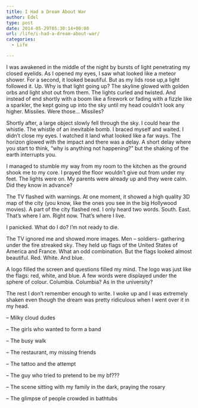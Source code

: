 ```yaml
---
title: I Had a Dream About War
author: Edel
type: post
date: 2014-05-29T05:30:14+00:00
url: /life/i-had-a-dream-about-war/
categories:
  - Life

---
```

I was awakened in the middle of the night by bursts of light penetrating my closed eyelids. As I opened my eyes, I saw what looked like a meteor shower. For a second, it looked beautiful. But as my lids rose up,a light followed it. Up. Why is that light going up? The skyline glowed with golden orbs and light shot out from them. The lights curled and twisted. And instead of end shortly with a boom like a firework or fading with a fizzle like a sparkler, the kept going up into the sky until my head couldn&#8217;t look any higher. Missiles. Were those&#8230; Missiles?

Shortly after, a large object slowly fell through the sky. I could hear the whistle. The whistle of an inevitable bomb. I braced myself and waited. I didn&#8217;t close my eyes. I watched it land what looked like a far ways. The horizon glowed with the impact and there was a delay. A short delay where you start to think, &#8220;why is anything not happening?&#8221; but the shaking of the earth interrupts you.

I managed to stumble my way from my room to the kitchen as the ground shook me to my core. I prayed the floor wouldn&#8217;t give out from under my feet. The lights were on. My parents were already up and they were calm. Did they know in advance?

The TV flashed with warnings. At one moment, it showed a high quality 3D map of the city (you know, like the ones you see in the big Hollywood movies). A part of the city flashed red. I only heard two words. South. East. That&#8217;s where I am. Right now. That&#8217;s where I live.

I panicked. What do I do? I&#8217;m not ready to die.

The TV ignored me and showed more images. Men &#8211; soldiers- gathering under the fire streaked sky. They held up flags of the United States of America and France. What an odd combination. But the flags looked almost beautiful. Red. White. And blue.

A logo filled the screen and questions filled my mind. The logo was just like the flags: red, white, and blue. A few words were displayed under the sphere of colour. Columbia. Columbia? As in the university?

The rest I don&#8217;t remember enough to write. I woke up and I was extremely shaken even though the dream was pretty ridiculous when I went over it in my head.

&#8211; Milky cloud dudes
  
&#8211; The girls who wanted to form a band
  
&#8211; The busy walk
  
&#8211; The restaurant, my missing friends
  
&#8211; The tattoo and the attempt
  
&#8211; The guy who tried to pretend to be my bf???
  
&#8211; The scene sitting with my family in the dark, praying the rosary
  
&#8211; The glimpse of people crowded in bathtubs

<ol class="footnote">
</ol>